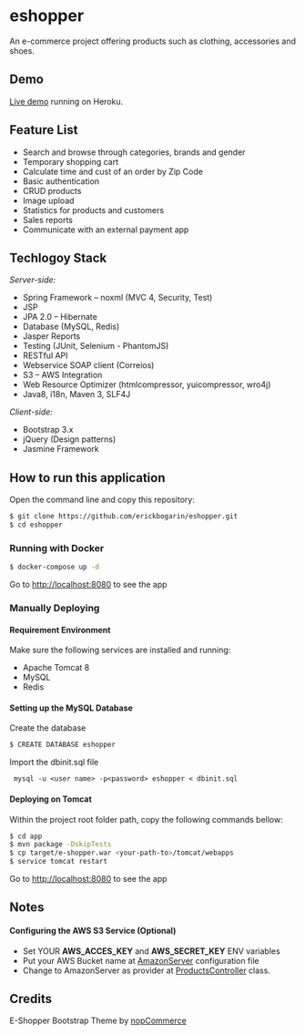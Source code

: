 # eshopper
An e-commerce project offering products such as clothing, accessories and shoes.

## Demo
[Live demo](http://eshopper-online.herokuapp.com) running on Heroku.

## Feature List
* Search and browse through categories, brands and gender
* Temporary shopping cart
* Calculate time and cust of an order by Zip Code
* Basic authentication
* CRUD products
* Image upload
* Statistics for products and customers
* Sales reports
* Communicate with an external payment app

## Techlogoy Stack
*Server-side:*
* Spring Framework – noxml (MVC 4, Security, Test)
* JSP
* JPA 2.0 – Hibernate
* Database (MySQL, Redis)
* Jasper Reports
* Testing (JUnit, Selenium - PhantomJS)
* RESTful API
* Webservice SOAP client (Correios)
* S3 – AWS Integration
* Web Resource Optimizer (htmlcompressor, yuicompressor, wro4j)
* Java8, i18n, Maven 3, SLF4J

*Client-side:*
* Bootstrap 3.x
* jQuery (Design patterns)
* Jasmine Framework

## How to run this application
Open the command line and copy this repository:
```sh
$ git clone https://github.com/erickbogarin/eshopper.git
$ cd eshopper
```

### Running with Docker
```sh
$ docker-compose up -d
```
Go to [http://localhost:8080](http://localhost:8080) to see the app

### Manually Deploying
#### Requirement Environment
Make sure the following services are installed and running:
* Apache Tomcat 8
* MySQL
* Redis

#### Setting up the MySQL Database
Create the database
```sh
$ CREATE DATABASE eshopper
```
Import the dbinit.sql file
```
 mysql -u <user name> -p<password> eshopper < dbinit.sql
```

#### Deploying on Tomcat
Within the project root folder path, copy the following commands bellow:
```sh
$ cd app
$ mvn package -DskipTests
$ cp target/e-shopper.war <your-path-to>/tomcat/webapps
$ service tomcat restart
```
Go to [http://localhost:8080](http://localhost:8080) to see the app

## Notes
#### Configuring the AWS S3 Service (Optional)
* Set YOUR **AWS_ACCES_KEY** and **AWS_SECRET_KEY** ENV variables
* Put your AWS Bucket name at [AmazonServer](app/src/main/java/br/com/eshopper/ecommerce/infra/AmazonSaver.java) configuration file
* Change to AmazonServer as provider at [ProductsController](app/src/main/java/br/com/eshopper/ecommerce/controllers/ProductsController.java) class.

## Credits
E-Shopper Bootstrap Theme by [nopCommerce](http://www.nopcommerce.com/p/1540/e-shopper-bootstrap-theme-free.aspx)






